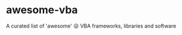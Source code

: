 # awesome-vba
A curated list of 'awesome' :stuck_out_tongue_winking_eye: VBA frameworks, libraries and software 
